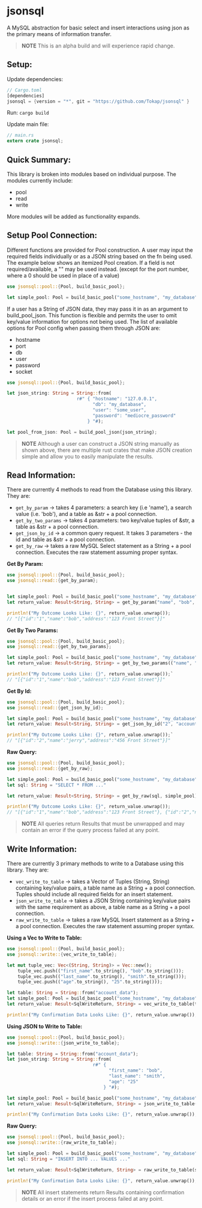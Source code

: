 # jsonsql

A MySQL abstraction for basic select and insert interactions using json as the primary means of information transfer.

> **NOTE** This is an alpha build and will experience rapid change.

## Setup:

Update dependencies:
```rust
// Cargo.toml
[dependencies]
jsonsql = {version = "*", git = "https://github.com/Tokap/jsonsql" }
```
Run: `cargo build`

Update main file:
```rust
// main.rs
extern crate jsonsql;
```

## Quick Summary:
This library is broken into modules based on individual purpose. The modules currently include:
  - pool
  - read
  - write

More modules will be added as functionality expands.  

## Setup Pool Connection:
Different functions are provided for Pool construction. A user may input the required fields individually or as a JSON string based on the fn being used.
The example below shows an itemized Pool creation. If a field is not required/available, a "" may be used instead. (except for the port number, where a 0 should be used in place of a value)

```rust
use jsonsql::pool::{Pool, build_basic_pool};

let simple_pool: Pool = build_basic_pool("some_hostname", "my_database", "user", "password", 3306);
```

If a user has a String of JSON data, they may pass it in as an argument to build_pool_json. This function is flexible and permits the user to omit key/value information for options not being used.
The list of available options for Pool config when passing them through JSON are:
- hostname
- port
- db
- user
- password
- socket

```rust
use jsonsql::pool::{Pool, build_basic_pool};

let json_string: String = String::from(
                          r#" { "hostname": "127.0.0.1",
                                "db": "my_database",
                                "user": "some_user",
                                "password": "mediocre_password"  
                              } "#);

let pool_from_json: Pool = build_pool_json(json_string);
```

> **NOTE** Although a user can construct a JSON string manually as shown above, there are multiple rust crates that make JSON creation simple and allow you to easily manipulate the results.

## Read Information:

There are currently 4 methods to read from the Database using this library. They are:
- `get_by_param` -> takes 4 parameters: a search key (i.e 'name'), a search value (i.e. 'bob'), and a table as &str + a pool connection.
- `get_by_two_params` -> takes 4 parameters: two key/value tuples of &str, a table as &str + a pool connection.
- `get_json_by_id` -> a common query request. It takes 3 parameters - the id and table as &str + a pool connection.
- `get_by_raw` -> takes a raw MySQL Select statement as a String + a pool connection. Executes the raw statement assuming proper syntax.

**Get By Param:**
```rust
use jsonsql::pool::{Pool, build_basic_pool};
use jsonsql::read::{get_by_param};


let simple_pool: Pool = build_basic_pool("some_hostname", "my_database", "user", "password", 3306);
let return_value: Result<String, String> = get_by_param("name", "bob", "account_data", simple_pool);

println!("My Outcome Looks Like: {}", return_value.unwrap());
// "[{"id":"1","name":"bob","address":"123 Front Street"}]"
```

**Get By Two Params:**
```rust
use jsonsql::pool::{Pool, build_basic_pool};
use jsonsql::read::{get_by_two_params};

let simple_pool: Pool = build_basic_pool("some_hostname", "my_database", "user", "password", 3306);
let return_value: Result<String, String> = get_by_two_params(("name", "bob"),("id", "1"), "account_data", simple_pool);

println!("My Outcome Looks Like: {}", return_value.unwrap());`
// "[{"id":"1","name":"bob","address":"123 Front Street"}]"
```

**Get By Id:**
```rust
use jsonsql::pool::{Pool, build_basic_pool};
use jsonsql::read::{get_json_by_id};

let simple_pool: Pool = build_basic_pool("some_hostname", "my_database", "user", "password", 3306);
let return_value: Result<String, String> = get_json_by_id("2", "account_data", simple_pool);

println!("My Outcome Looks Like: {}", return_value.unwrap());`
// "[{"id":"2","name":"jerry","address":"456 Front Street"}]"
```

**Raw Query:**
```rust
use jsonsql::pool::{Pool, build_basic_pool};
use jsonsql::read::{get_by_raw};

let simple_pool: Pool = build_basic_pool("some_hostname", "my_database", "user", "password", 3306);
let sql: String = "SELECT * FROM ..."

let return_value: Result<String, String> = get_by_raw(sql, simple_pool);

println!("My Outcome Looks Like: {}", return_value.unwrap());
// "[{"id":"1","name":"bob","address":"123 Front Street"}, {"id":"2","name":"jerry","address":"456 Front Street"}]"
```

> **NOTE** All queries return Results that must be unwrapped and may contain an error if the query process failed at any point.


## Write Information:

There are currently 3 primary methods to write to a Database using this library. They are:
- `vec_write_to_table` -> takes a Vector of Tuples (String, String) containing key/value pairs, a table name as a String + a pool connection. Tuples should include all required fields for an insert statement.
- `json_write_to_table` -> takes a JSON String containing key/value pairs with the same requirement as above, a table name as a String + a pool connection.
- `raw_write_to_table` -> takes a raw MySQL Insert statement as a String + a pool connection. Executes the raw statement assuming proper syntax.

**Using a Vec to Write to Table:**
```rust
use jsonsql::pool::{Pool, build_basic_pool};
use jsonsql::write::{vec_write_to_table};

let mut tuple_vec: Vec<(String, String)> = Vec::new();
    tuple_vec.push(("first_name".to_string(), "bob".to_string()));
    tuple_vec.push(("last_name".to_string(), "smith".to_string()));
    tuple_vec.push(("age".to_string(), "25".to_string()));

let table: String = String::from("account_data");
let simple_pool: Pool = build_basic_pool("some_hostname", "my_database", "user", "password", 3306);
let return_value: Result<SqlWriteReturn, String> = vec_write_to_table(tuple_vec, table, simple_pool);

println!("My Confirmation Data Looks Like: {}", return_value.unwrap());
```

**Using JSON to Write to Table:**
```rust
use jsonsql::pool::{Pool, build_basic_pool};
use jsonsql::write::{json_write_to_table};

let table: String = String::from("account_data");
let json_string: String = String::from(
                                r#" {
                                      "first_name": "bob",
                                      "last_name": "smith",
                                      "age": "25"
                                    } "#);

let simple_pool: Pool = build_basic_pool("some_hostname", "my_database", "user", "password", 3306);
let return_value: Result<SqlWriteReturn, String> = json_write_to_table(json_string, table, simple_pool);

println!("My Confirmation Data Looks Like: {}", return_value.unwrap());
```

**Raw Query:**
```rust
use jsonsql::pool::{Pool, build_basic_pool};
use jsonsql::write::{raw_write_to_table};

let simple_pool: Pool = build_basic_pool("some_hostname", "my_database", "user", "password", 3306);
let sql: String = "INSERT INTO ... VALUES ..."

let return_value: Result<SqlWriteReturn, String> = raw_write_to_table(sql, simple_pool);

println!("My Confirmation Data Looks Like: {}", return_value.unwrap());
```

> **NOTE** All insert statements return Results containing confirmation details or an error if the insert process failed at any point.
